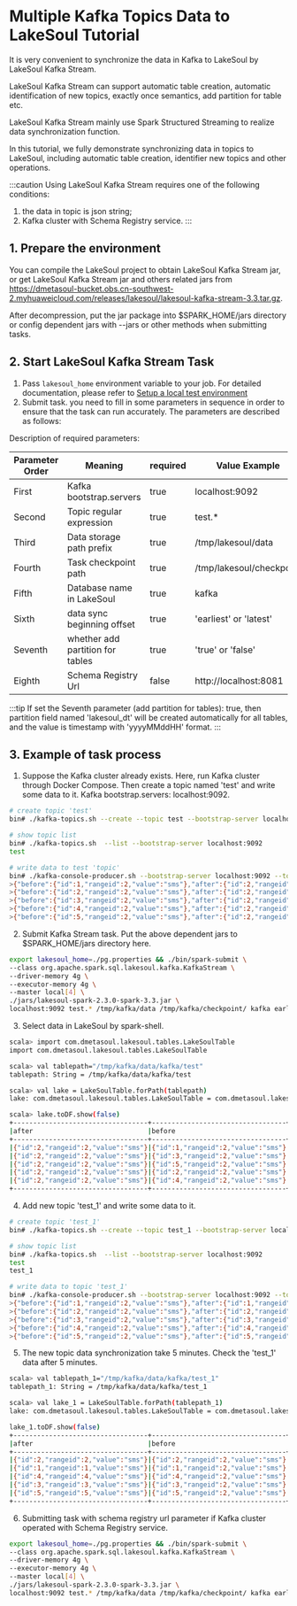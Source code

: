 # Multiple Kafka Topics Data to LakeSoul Tutorial

It is very convenient to synchronize the data in Kafka to LakeSoul by LakeSoul Kafka Stream.

LakeSoul Kafka Stream can support automatic table creation, automatic identification of new topics, exactly once
semantics, add partition for table etc.

LakeSoul Kafka Stream mainly use Spark Structured Streaming to realize data synchronization function.

In this tutorial, we fully demonstrate synchronizing data in topics to LakeSoul, including automatic table creation,
identifier new topics and other operations.

:::caution 
Using LakeSoul Kafka Stream requires one of the following conditions:
1. the data in topic is json string;
2. Kafka cluster with Schema Registry service.
:::

## 1. Prepare the environment

You can compile the LakeSoul project to obtain LakeSoul Kafka Stream jar, or get LakeSoul Kafka Stream jar and others  related jars from https://dmetasoul-bucket.obs.cn-southwest-2.myhuaweicloud.com/releases/lakesoul/lakesoul-kafka-stream-3.3.tar.gz.

After decompression, put the jar package into $SPARK_HOME/jars directory or config dependent jars with --jars or other
methods when submitting tasks.

## 2. Start LakeSoul Kafka Stream Task

1. Pass `lakesoul_home` environment variable to your job. For detailed documentation, please refer
   to [Setup a local test environment](../01-Getting%20Started/01-setup-local-env.md)
2. Submit task. you need to fill in some parameters in sequence in order to ensure that the task can run accurately. The parameters are described as follows:

Description of required parameters:

| Parameter Order | Meaning                          | required | Value Example            |
|-----------------|----------------------------------|----------|--------------------------|
| First           | Kafka bootstrap.servers          | true     | localhost:9092           |
| Second          | Topic regular expression         | true     | test.*                   |
| Third           | Data storage path prefix         | true     | /tmp/lakesoul/data       |
| Fourth          | Task checkpoint path             | true     | /tmp/lakesoul/checkpoint |
| Fifth           | Database name in LakeSoul        | true     | kafka                    |
| Sixth           | data sync beginning offset       | true     | 'earliest' or 'latest'   |
| Seventh         | whether add partition for tables | true     | 'true' or 'false'        |
| Eighth          | Schema Registry Url              | false    | http://localhost:8081    |

:::tip
If set the Seventh parameter (add partition for tables): true, then partition field named 'lakesoul_dt' will be created automatically for all tables, and the value is timestamp with 'yyyyMMddHH' format.
:::

## 3. Example of task process

1. Suppose the Kafka cluster already exists. Here, run Kafka cluster through Docker Compose. Then create a topic named 'test' and write some data to it. Kafka bootstrap.servers: localhost:9092.
```bash
# create topic 'test'
bin# ./kafka-topics.sh --create --topic test --bootstrap-server localhost:9092 --replication-factor 1 --partitions 4

# show topic list
bin# ./kafka-topics.sh  --list --bootstrap-server localhost:9092
test

# write data to test 'topic'
bin# ./kafka-console-producer.sh --bootstrap-server localhost:9092 --topic test
>{"before":{"id":1,"rangeid":2,"value":"sms"},"after":{"id":2,"rangeid":2,"value":"sms"},"source":{"version":"1.8.0.Final","connector":"mysql","name":"cdcserver","ts_ms":1644461444000,"snapshot":"false","db":"cdc","sequence":null,"table":"sms","server_id":529210004,"gtid":"de525a81-57f6-11ec-9b60-fa163e692542:1621099","file":"binlog.000033","pos":54831329,"row":0,"thread":null,"query":null},"op":"c","ts_ms":1644461444777,"transaction":1}
>{"before":{"id":2,"rangeid":2,"value":"sms"},"after":{"id":2,"rangeid":2,"value":"sms"},"source":{"version":"1.8.0.Final","connector":"mysql","name":"cdcserver","ts_ms":1644461444000,"snapshot":"false","db":"cdc","sequence":null,"table":"sms","server_id":529210004,"gtid":"de525a81-57f6-11ec-9b60-fa163e692542:1621099","file":"binlog.000033","pos":54831329,"row":0,"thread":null,"query":null},"op":"c","ts_ms":1644461444777,"transaction":2}
>{"before":{"id":3,"rangeid":2,"value":"sms"},"after":{"id":2,"rangeid":2,"value":"sms"},"source":{"version":"1.8.0.Final","connector":"mysql","name":"cdcserver","ts_ms":1644461444000,"snapshot":"false","db":"cdc","sequence":null,"table":"sms","server_id":529210004,"gtid":"de525a81-57f6-11ec-9b60-fa163e692542:1621099","file":"binlog.000033","pos":54831329,"row":0,"thread":null,"query":null},"op":"c","ts_ms":1644461444777,"transaction":3}
>{"before":{"id":4,"rangeid":2,"value":"sms"},"after":{"id":2,"rangeid":2,"value":"sms"},"source":{"version":"1.8.0.Final","connector":"mysql","name":"cdcserver","ts_ms":1644461444000,"snapshot":"false","db":"cdc","sequence":null,"table":"sms","server_id":529210004,"gtid":"de525a81-57f6-11ec-9b60-fa163e692542:1621099","file":"binlog.000033","pos":54831329,"row":0,"thread":null,"query":null},"op":"c","ts_ms":1644461444777,"transaction":4}
>{"before":{"id":5,"rangeid":2,"value":"sms"},"after":{"id":2,"rangeid":2,"value":"sms"},"source":{"version":"1.8.0.Final","connector":"mysql","name":"cdcserver","ts_ms":1644461444000,"snapshot":"false","db":"cdc","sequence":null,"table":"sms","server_id":529210004,"gtid":"de525a81-57f6-11ec-9b60-fa163e692542:1621099","file":"binlog.000033","pos":54831329,"row":0,"thread":null,"query":null},"op":"c","ts_ms":1644461444777,"transaction":5}
```

2. Submit Kafka Stream task. Put the above dependent jars to $SPARK_HOME/jars directory here.

```bash
export lakesoul_home=./pg.properties && ./bin/spark-submit \
--class org.apache.spark.sql.lakesoul.kafka.KafkaStream \
--driver-memory 4g \
--executor-memory 4g \
--master local[4] \
./jars/lakesoul-spark-2.3.0-spark-3.3.jar \
localhost:9092 test.* /tmp/kafka/data /tmp/kafka/checkpoint/ kafka earliest false
```

3. Select data in LakeSoul by spark-shell.

```bash
scala> import com.dmetasoul.lakesoul.tables.LakeSoulTable
import com.dmetasoul.lakesoul.tables.LakeSoulTable

scala> val tablepath="/tmp/kafka/data/kafka/test"
tablepath: String = /tmp/kafka/data/kafka/test

scala> val lake = LakeSoulTable.forPath(tablepath)
lake: com.dmetasoul.lakesoul.tables.LakeSoulTable = com.dmetasoul.lakesoul.tables.LakeSoulTable@585a2ad9

scala> lake.toDF.show(false)
+----------------------------------+----------------------------------+---+-------------------------------------------------------------------------------------------------------------------------------------------------------------------------------------------------------------------------------------------------------------------------------------------------------+-----------+-------------+
|after                             |before                            |op |source                                                                                                                                                                                                                                                                                                 |transaction|ts_ms        |
+----------------------------------+----------------------------------+---+-------------------------------------------------------------------------------------------------------------------------------------------------------------------------------------------------------------------------------------------------------------------------------------------------------+-----------+-------------+
|{"id":2,"rangeid":2,"value":"sms"}|{"id":1,"rangeid":2,"value":"sms"}|c  |{"version":"1.8.0.Final","connector":"mysql","name":"cdcserver","ts_ms":1644461444000,"snapshot":"false","db":"cdc","sequence":null,"table":"sms","server_id":529210004,"gtid":"de525a81-57f6-11ec-9b60-fa163e692542:1621099","file":"binlog.000033","pos":54831329,"row":0,"thread":null,"query":null}|1          |1644461444777|
|{"id":2,"rangeid":2,"value":"sms"}|{"id":3,"rangeid":2,"value":"sms"}|c  |{"version":"1.8.0.Final","connector":"mysql","name":"cdcserver","ts_ms":1644461444000,"snapshot":"false","db":"cdc","sequence":null,"table":"sms","server_id":529210004,"gtid":"de525a81-57f6-11ec-9b60-fa163e692542:1621099","file":"binlog.000033","pos":54831329,"row":0,"thread":null,"query":null}|3          |1644461444777|
|{"id":2,"rangeid":2,"value":"sms"}|{"id":5,"rangeid":2,"value":"sms"}|c  |{"version":"1.8.0.Final","connector":"mysql","name":"cdcserver","ts_ms":1644461444000,"snapshot":"false","db":"cdc","sequence":null,"table":"sms","server_id":529210004,"gtid":"de525a81-57f6-11ec-9b60-fa163e692542:1621099","file":"binlog.000033","pos":54831329,"row":0,"thread":null,"query":null}|5          |1644461444777|
|{"id":2,"rangeid":2,"value":"sms"}|{"id":2,"rangeid":2,"value":"sms"}|c  |{"version":"1.8.0.Final","connector":"mysql","name":"cdcserver","ts_ms":1644461444000,"snapshot":"false","db":"cdc","sequence":null,"table":"sms","server_id":529210004,"gtid":"de525a81-57f6-11ec-9b60-fa163e692542:1621099","file":"binlog.000033","pos":54831329,"row":0,"thread":null,"query":null}|2          |1644461444777|
|{"id":2,"rangeid":2,"value":"sms"}|{"id":4,"rangeid":2,"value":"sms"}|c  |{"version":"1.8.0.Final","connector":"mysql","name":"cdcserver","ts_ms":1644461444000,"snapshot":"false","db":"cdc","sequence":null,"table":"sms","server_id":529210004,"gtid":"de525a81-57f6-11ec-9b60-fa163e692542:1621099","file":"binlog.000033","pos":54831329,"row":0,"thread":null,"query":null}|4          |1644461444777|
+----------------------------------+----------------------------------+---+-------------------------------------------------------------------------------------------------------------------------------------------------------------------------------------------------------------------------------------------------------------------------------------------------------+-----------+-------------+
```

4. Add new topic 'test_1' and write some data to it.

```bash
# create topic 'test_1' 
bin# ./kafka-topics.sh --create --topic test_1 --bootstrap-server localhost:9092 --replication-factor 1 --partitions 4

# show topic list
bin# ./kafka-topics.sh  --list --bootstrap-server localhost:9092
test
test_1

# write data to topic 'test_1'
bin# ./kafka-console-producer.sh --bootstrap-server localhost:9092 --topic test_1
>{"before":{"id":1,"rangeid":2,"value":"sms"},"after":{"id":1,"rangeid":1,"value":"sms"},"source":{"version":"1.8.0.Final","connector":"mysql","name":"cdcserver","ts_ms":1644461444000,"snapshot":"false","db":"cdc","sequence":null,"table":"sms","server_id":529210004,"gtid":"de525a81-57f6-11ec-9b60-fa163e692542:1621099","file":"binlog.000033","pos":54831329,"row":0,"thread":null,"query":null},"op":"c","ts_ms":1644461444777,"transaction":1}
>{"before":{"id":2,"rangeid":2,"value":"sms"},"after":{"id":2,"rangeid":2,"value":"sms"},"source":{"version":"1.8.0.Final","connector":"mysql","name":"cdcserver","ts_ms":1644461444000,"snapshot":"false","db":"cdc","sequence":null,"table":"sms","server_id":529210004,"gtid":"de525a81-57f6-11ec-9b60-fa163e692542:1621099","file":"binlog.000033","pos":54831329,"row":0,"thread":null,"query":null},"op":"c","ts_ms":1644461444777,"transaction":2}
>{"before":{"id":3,"rangeid":2,"value":"sms"},"after":{"id":3,"rangeid":3,"value":"sms"},"source":{"version":"1.8.0.Final","connector":"mysql","name":"cdcserver","ts_ms":1644461444000,"snapshot":"false","db":"cdc","sequence":null,"table":"sms","server_id":529210004,"gtid":"de525a81-57f6-11ec-9b60-fa163e692542:1621099","file":"binlog.000033","pos":54831329,"row":0,"thread":null,"query":null},"op":"c","ts_ms":1644461444777,"transaction":3}
>{"before":{"id":4,"rangeid":2,"value":"sms"},"after":{"id":4,"rangeid":4,"value":"sms"},"source":{"version":"1.8.0.Final","connector":"mysql","name":"cdcserver","ts_ms":1644461444000,"snapshot":"false","db":"cdc","sequence":null,"table":"sms","server_id":529210004,"gtid":"de525a81-57f6-11ec-9b60-fa163e692542:1621099","file":"binlog.000033","pos":54831329,"row":0,"thread":null,"query":null},"op":"c","ts_ms":1644461444777,"transaction":4}
>{"before":{"id":5,"rangeid":2,"value":"sms"},"after":{"id":5,"rangeid":5,"value":"sms"},"source":{"version":"1.8.0.Final","connector":"mysql","name":"cdcserver","ts_ms":1644461444000,"snapshot":"false","db":"cdc","sequence":null,"table":"sms","server_id":529210004,"gtid":"de525a81-57f6-11ec-9b60-fa163e692542:1621099","file":"binlog.000033","pos":54831329,"row":0,"thread":null,"query":null},"op":"c","ts_ms":1644461444777,"transaction":5}
```

5. The new topic data synchronization take 5 minutes. Check the 'test_1' data after 5 minutes.

```bash
scala> val tablepath_1="/tmp/kafka/data/kafka/test_1"
tablepath_1: String = /tmp/kafka/data/kafka/test_1

scala> val lake_1 = LakeSoulTable.forPath(tablepath_1)
lake: com.dmetasoul.lakesoul.tables.LakeSoulTable = com.dmetasoul.lakesoul.tables.LakeSoulTable@43900101

lake_1.toDF.show(false)
+----------------------------------+----------------------------------+----+-------------------------------------------------------------------------------------------------------------------------------------------------------------------------------------------------------------------------------------------------------------------------------------------------------+-----------+-------------+
|after                             |before                            |op  |source                                                                                                                                                                                                                                                                                                 |transaction|ts_ms        |
+----------------------------------+----------------------------------+----+-------------------------------------------------------------------------------------------------------------------------------------------------------------------------------------------------------------------------------------------------------------------------------------------------------+-----------+-------------+
|{"id":2,"rangeid":2,"value":"sms"}|{"id":2,"rangeid":2,"value":"sms"}|c   |{"version":"1.8.0.Final","connector":"mysql","name":"cdcserver","ts_ms":1644461444000,"snapshot":"false","db":"cdc","sequence":null,"table":"sms","server_id":529210004,"gtid":"de525a81-57f6-11ec-9b60-fa163e692542:1621099","file":"binlog.000033","pos":54831329,"row":0,"thread":null,"query":null}|2          |1644461444777|
|{"id":1,"rangeid":1,"value":"sms"}|{"id":1,"rangeid":2,"value":"sms"}|c   |{"version":"1.8.0.Final","connector":"mysql","name":"cdcserver","ts_ms":1644461444000,"snapshot":"false","db":"cdc","sequence":null,"table":"sms","server_id":529210004,"gtid":"de525a81-57f6-11ec-9b60-fa163e692542:1621099","file":"binlog.000033","pos":54831329,"row":0,"thread":null,"query":null}|1          |1644461444777|
|{"id":4,"rangeid":4,"value":"sms"}|{"id":4,"rangeid":2,"value":"sms"}|c   |{"version":"1.8.0.Final","connector":"mysql","name":"cdcserver","ts_ms":1644461444000,"snapshot":"false","db":"cdc","sequence":null,"table":"sms","server_id":529210004,"gtid":"de525a81-57f6-11ec-9b60-fa163e692542:1621099","file":"binlog.000033","pos":54831329,"row":0,"thread":null,"query":null}|4          |1644461444777|
|{"id":3,"rangeid":3,"value":"sms"}|{"id":3,"rangeid":2,"value":"sms"}|c   |{"version":"1.8.0.Final","connector":"mysql","name":"cdcserver","ts_ms":1644461444000,"snapshot":"false","db":"cdc","sequence":null,"table":"sms","server_id":529210004,"gtid":"de525a81-57f6-11ec-9b60-fa163e692542:1621099","file":"binlog.000033","pos":54831329,"row":0,"thread":null,"query":null}|3          |1644461444777|
|{"id":5,"rangeid":5,"value":"sms"}|{"id":5,"rangeid":2,"value":"sms"}|c   |{"version":"1.8.0.Final","connector":"mysql","name":"cdcserver","ts_ms":1644461444000,"snapshot":"false","db":"cdc","sequence":null,"table":"sms","server_id":529210004,"gtid":"de525a81-57f6-11ec-9b60-fa163e692542:1621099","file":"binlog.000033","pos":54831329,"row":0,"thread":null,"query":null}|5          |1644461444777|
+----------------------------------+----------------------------------+----+-------------------------------------------------------------------------------------------------------------------------------------------------------------------------------------------------------------------------------------------------------------------------------------------------------+-----------+-------------+
```

6. Submitting task with schema registry url parameter if Kafka cluster operated with Schema Registry service.

```bash
export lakesoul_home=./pg.properties && ./bin/spark-submit \
--class org.apache.spark.sql.lakesoul.kafka.KafkaStream \
--driver-memory 4g \
--executor-memory 4g \
--master local[4] \
./jars/lakesoul-spark-2.3.0-spark-3.3.jar \
localhost:9092 test.* /tmp/kafka/data /tmp/kafka/checkpoint/ kafka earliest false http://localhost:8081
```